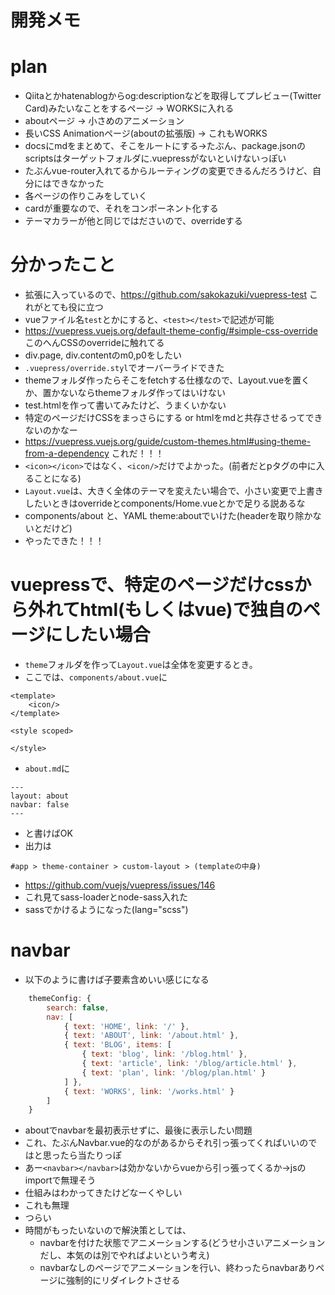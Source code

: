 # 開発メモ
# plan
- Qiitaとかhatenablogからog:descriptionなどを取得してプレビュー(Twitter Card)みたいなことをするページ -> WORKSに入れる
- aboutページ -> 小さめのアニメーション
- 長いCSS Animationページ(aboutの拡張版) -> これもWORKS
- docsにmdをまとめて、そこをルートにする→たぶん、package.jsonのscriptsはターゲットフォルダに.vuepressがないといけないっぽい
- たぶんvue-router入れてるからルーティングの変更できるんだろうけど、自分にはできなかった
- 各ページの作りこみをしていく
- cardが重要なので、それをコンポーネント化する
- テーマカラーが他と同じではださいので、overrideする

# 分かったこと
- 拡張に入っているので、https://github.com/sakokazuki/vuepress-test これがとても役に立つ
- vueファイル名`test`とかにすると、`<test></test>`で記述が可能
- https://vuepress.vuejs.org/default-theme-config/#simple-css-override このへんCSSのoverrideに触れてる
- div.page, div.contentのm0,p0をしたい
- `.vuepress/override.styl`でオーバーライドできた
- themeフォルダ作ったらそこをfetchする仕様なので、Layout.vueを置くか、置かないならthemeフォルダ作ってはいけない
- test.htmlを作って書いてみたけど、うまくいかない
- 特定のページだけCSSをまっさらにする or htmlをmdと共存させるってできないのかなー
- https://vuepress.vuejs.org/guide/custom-themes.html#using-theme-from-a-dependency これだ！！！
- `<icon></icon>`ではなく、`<icon/>`だけでよかった。(前者だとpタグの中に入ることになる)
- `Layout.vue`は、大きく全体のテーマを変えたい場合で、小さい変更で上書きしたいときはoverrideとcomponents/Home.vueとかで足りる説あるな
- components/about と、YAML theme:aboutでいけた(headerを取り除かないとだけど)
- やったできた！！！

# vuepressで、特定のページだけcssから外れてhtml(もしくはvue)で独自のページにしたい場合
- `theme`フォルダを作って`Layout.vue`は全体を変更するとき。
- ここでは、`components/about.vue`に
```
<template>
    <icon/>
</template>

<style scoped>

</style>
```
- `about.md`に
```
---
layout: about
navbar: false
---
```
- と書けばOK
- 出力は
```
#app > theme-container > custom-layout > (templateの中身)
```
- https://github.com/vuejs/vuepress/issues/146
- これ見てsass-loaderとnode-sass入れた
- sassでかけるようになった(lang="scss")

# navbar
- 以下のように書けば子要素含めいい感じになる
```js
    themeConfig: {
        search: false,
        nav: [
            { text: 'HOME', link: '/' },
            { text: 'ABOUT', link: '/about.html' },
            { text: 'BLOG', items: [
                { text: 'blog', link: '/blog.html' },
                { text: 'article', link: '/blog/article.html' },
                { text: 'plan', link: '/blog/plan.html' }
            ] },
            { text: 'WORKS', link: '/works.html' }
        ]
    }
```
- aboutでnavbarを最初表示せずに、最後に表示したい問題
- これ、たぶんNavbar.vue的なのがあるからそれ引っ張ってくればいいのではと思ったら当たりっぽ
- あー`<navbar></navbar>`は効かないからvueから引っ張ってくるか→jsのimportで無理そう
- 仕組みはわかってきたけどなーくやしい
- <Navbar/> これも無理
- つらい
- 時間がもったいないので解決策としては、
    - navbarを付けた状態でアニメーションする(どうせ小さいアニメーションだし、本気のは別でやればよいという考え)
    - navbarなしのページでアニメーションを行い、終わったらnavbarありページに強制的にリダイレクトさせる